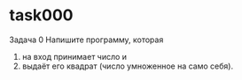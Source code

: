 # task000
Задача 0 Напишите программу, которая 
1. на вход принимает число и 
2. выдаёт его квадрат (число умноженное на само себя).